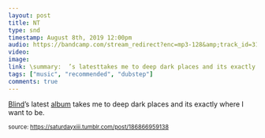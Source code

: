 ```yaml
---
layout: post
title: NT
type: snd
timestamp: August 8th, 2019 12:00pm
audio: https://bandcamp.com/stream_redirect?enc=mp3-128&amp;track_id=3114575757&amp;ts=1618890939&amp;t=80e1a1359e25e2d6017cc5b80f4852fdf25de0f9
video: 
image: 
link: \summary:  ’s latesttakes me to deep dark places and its exactly where I want to be.
tags: ["music", "recommended", "dubstep"]
comments: true
---
```


<a href="https://www.blindedm.com" target="_blank">Blind</a>’s latest <a href="https://blindhandicap.bandcamp.com/album/submerged" target="_blank">album</a> takes me to deep dark places and its exactly where I want to be.
 
  
<small>source: https://saturdayxiii.tumblr.com/post/186866959138</small>